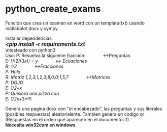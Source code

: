 # python_create_exams
Funcion que crea un examen en word con un template(txt) usando matlabplot docx y sympy

Instalar dependencias:
<br/>
<big><b><i><pip install -r requirements.txt</i></b></big>
<br/>
\ntesteado con python3
<br/>
Uso:
P: Resuelva la siguiente fraccion: &nbsp;&nbsp;&nbsp;&nbsp;&nbsp;&nbsp;&nbsp;&nbsp;&nbsp;&nbsp;&nbsp;&nbsp;&#09;&#09;<->Preguntas
<br/>
E: 1/(2/(3*x)) = y    &nbsp;&nbsp;&nbsp;&nbsp;&nbsp;&nbsp;&nbsp;&nbsp;&nbsp;&nbsp;&nbsp;&nbsp;                        <-> Ecuaciones
<br/>
R: 1/2            &nbsp;&nbsp;&nbsp;&nbsp;&nbsp;&nbsp;&nbsp;&nbsp;&nbsp;&nbsp;&nbsp;&nbsp;                            <->Fracciones
<br/>
P: Hola
<br/>
R: Matriz 1,2,3;1,2,3;8,0,0;1,5,7   &nbsp;&nbsp;&nbsp;&nbsp;&nbsp;&nbsp;&nbsp;&nbsp;&nbsp;&nbsp;&nbsp;&nbsp;          <->Matrices
<br/>
P: DOJO
<br/>
E: 1/2+x
<br/>
P: Quisiera una pizza con 
<br/>
E: 1/2*x+3*PI

Genera una pagina docx con "el encabezado", las preguntas y sus literales (posibles respuestas) aleatorialente. Tambien genera un codigo qr (Respuestas en el orden que aparecen en el documento+1).
<br/>
<b>Necesita win32com en windows </b>
